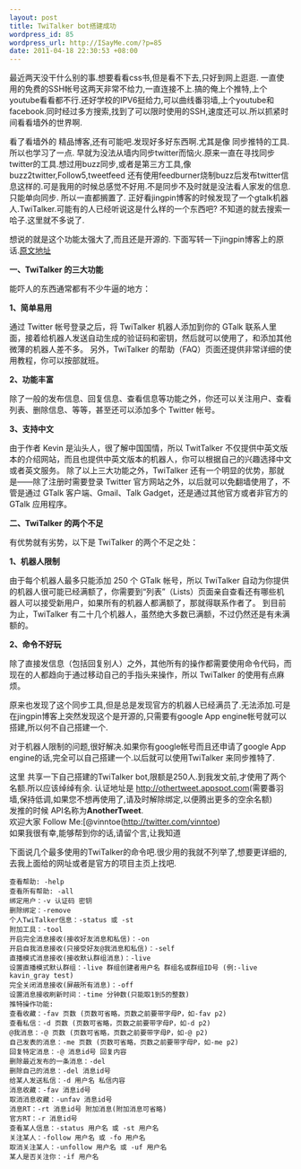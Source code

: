 ```yaml
--- 
layout: post
title: TwiTalker bot搭建成功
wordpress_id: 85
wordpress_url: http://ISayMe.com/?p=85
date: 2011-04-18 22:30:53 +08:00
---
```

最近两天没干什么别的事.想要看看css书,但是看不下去,只好到网上逛逛. 一直使用的免费的SSH帐号这两天非常不给力,一直连接不上.搞的俺上个推特,上个youtube看看都不行.还好学校的IPV6挺给力,可以曲线番羽墙,上个youtube和facebook.同时经过多方搜索,找到了可以限时使用的SSH,速度还可以.所以抓紧时间看看墙外的世界啊.

看了看墙外的 精品博客,还有可能吧.发现好多好东西啊.尤其是像 同步推特的工具.所以也学习了一点.
早就为没法从墙内同步twitter而恼火.原来一直在寻找同步twitter的工具.想过用buzz同步,或者是第三方工具,像buzz2twitter,Follow5,tweetfeed 还有使用feedburner烧制buzz后发布twitter信息这样的.可是我用的时候总感觉不好用.不是同步不及时就是没法看人家发的信息.只能单向同步. 所以一直都搁置了.
正好看jingpin博客的时候发现了一个gtalk机器人.TwiTalker.可能有的人已经听说这是什么样的一个东西吧? 不知道的就去搜索一哈子.这里就不多说了.

想说的就是这个功能太强大了,而且还是开源的. 下面写转一下jingpin博客上的原话.[原文地址](http://jingpin.org/gtalk-twitalker-twitter/)

**一、TwiTalker 的三大功能**

能吓人的东西通常都有不少牛逼的地方：

**1、简单易用**

通过 Twitter 帐号登录之后，将 TwiTalker 机器人添加到你的 GTalk 联系人里面，接着给机器人发送自动生成的验证码和密钥，然后就可以使用了，和添加其他微薄的机器人差不多。
另外，TwiTalker 的帮助（FAQ）页面还提供非常详细的使用教程，你可以按部就班。

**2、功能丰富**

除了一般的发布信息、回复信息、查看信息等功能之外，你还可以关注用户、查看列表、删除信息、等等，甚至还可以添加多个 Twitter 帐号。

**3、支持中文**

由于作者 Kevin 是汕头人，很了解中国国情，所以 TwitTalker 不仅提供中英文版本的介绍网站，而且也提供中英文版本的机器人，你可以根据自己的兴趣选择中文或者英文服务。
除了以上三大功能之外，TwiTalker 还有一个明显的优势，那就是——除了注册时需要登录 Twitter 官方网站之外，以后就可以免翻墙使用了，不管是通过 GTalk 客户端、Gmail、Talk Gadget，还是通过其他官方或者非官方的 GTalk 应用程序。

**二、TwiTalker 的两个不足**

有优势就有劣势，以下是 TwiTalker 的两个不足之处：

**1、机器人限制**

由于每个机器人最多只能添加 250 个 GTalk 帐号，所以 TwiTalker 自动为你提供的机器人很可能已经满额了，你需要到“列表”（Lists）页面亲自查看还有哪些机器人可以接受新用户，如果所有的机器人都满额了，那就得联系作者了。
到目前为止，TwiTalker 有二十几个机器人，虽然绝大多数已满额，不过仍然还是有未满额的。

**2、命令不好玩**

除了直接发信息（包括回复别人）之外，其他所有的操作都需要使用命令代码，而现在的人都趋向于通过移动自己的手指头来操作，所以 TwiTalker 的使用有点麻烦。

原来也发现了这个同步工具,但是总是发现官方的机器人已经满员了.无法添加.可是在jingpin博客上突然发现这个是开源的,只需要有google App engine帐号就可以搭建,所以何不自己搭建一个.

对于机器人限制的问题,很好解决.如果你有google帐号而且还申请了google App engine的话,完全可以自己搭建一个.以后就可以使用TwiTalker 来同步推特了.

这里 共享一下自己搭建的TwiTalker bot,限额是250人.到我发文前,才使用了两个名额.所以应该绰绰有余.
认证地址是 <http://othertweet.appspot.com>(需要番羽墙,保持低调,如果您不想再使用了,请及时解除绑定,以便腾出更多的空余名额)  
发推的时候 API名称为**AnotherTweet**.   
欢迎大家 Follow Me:[@vinntoe(http://twitter.com/vinntoe)  
如果我很有幸,能够帮到你的话,请留个言,让我知道

下面说几个最多使用的TwiTalker的命令吧.很少用的我就不列举了,想要更详细的,去我上面给的网址或者是官方的项目主页上找吧.

    查看帮助: -help
    查看所有帮助: -all
    绑定用户：-v 认证码 密钥
    删除绑定：-remove
    个人TwiTalker信息：-status 或 -st
    附加工具：-tool
    开启完全消息接收(接收好友消息和私信)：-on
    开启自我消息接收(只接受好友@我消息和私信)：-self
    直播模式消息接收(接收默认群组消息)：-live
    设置直播模式默认群组：-live 群组创建者用户名 群组名或群组ID号 (例:-live kavin_gray test)
    完全关闭消息接收(屏蔽所有消息)：-off
    设置消息接收刷新时间：-time 分钟数(只能取1到5的整数)
    推特操作功能:
    查看收藏：-fav 页数 (页数可省略，页数之前要带字母P，如-fav p2)
    查看私信：-d 页数 (页数可省略，页数之前要带字母P，如-d p2)
    @我消息：-@ 页数 (页数可省略，页数之前要带字母P，如-@ p2)
    自己发表的消息：-me 页数 (页数可省略，页数之前要带字母P，如-me p2)
    回复特定消息：-@ 消息id号 回复内容
    删除最近发布的一条消息：-del
    删除自己的消息：-del 消息id号
    给某人发送私信：-d 用户名 私信内容
    消息收藏：-fav 消息id号
    取消消息收藏：-unfav 消息id号
    消息RT：-rt 消息id号 附加消息(附加消息可省略)
    官方RT：-r 消息id号
    查看某人信息：-status 用户名 或 -st 用户名
    关注某人：-follow 用户名 或 -fo 用户名
    取消关注某人：-unfollow 用户名 或 -uf 用户名
    某人是否关注你：-if 用户名
